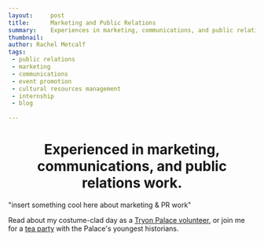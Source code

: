 ```yaml
---
layout:     post
title:      Marketing and Public Relations 
summary:    Experiences in marketing, communications, and public relations work.
thumbnail: 
author: Rachel Metcalf
tags:
 - public relations
 - marketing
 - communications
 - event promotion
 - cultural resources management
 - internship
 - blog
 
---
```

# <center>Experienced in marketing, communications, and public relations work.</center>  


"insert something cool here about marketing & PR work"

Read about my costume-clad day as a [Tryon Palace volunteer](http://tryonpalace.org/blog/day-life-tryon-palace-volunteer "blog"), or join me for a [tea party](http://tryonpalace.org/blog/behind-scenes-summer-day-camps-tryon-palace) with the Palace's youngest historians.





